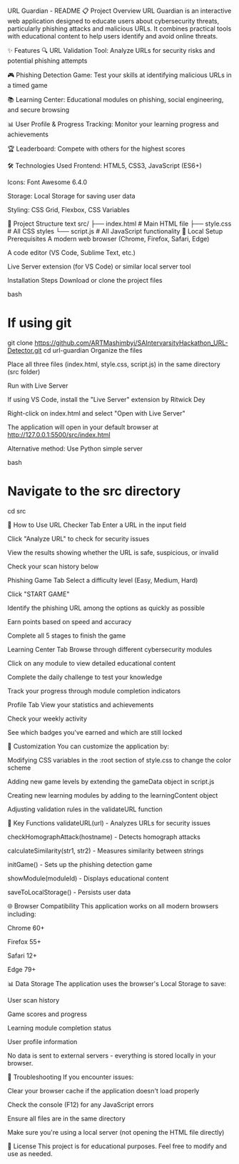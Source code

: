 URL Guardian - README
📋 Project Overview
URL Guardian is an interactive web application designed to educate users about cybersecurity threats, particularly phishing attacks and malicious URLs. It combines practical tools with educational content to help users identify and avoid online threats.

✨ Features
🔍 URL Validation Tool: Analyze URLs for security risks and potential phishing attempts

🎮 Phishing Detection Game: Test your skills at identifying malicious URLs in a timed game

📚 Learning Center: Educational modules on phishing, social engineering, and secure browsing

📊 User Profile & Progress Tracking: Monitor your learning progress and achievements

🏆 Leaderboard: Compete with others for the highest scores

🛠️ Technologies Used
Frontend: HTML5, CSS3, JavaScript (ES6+)

Icons: Font Awesome 6.4.0

Storage: Local Storage for saving user data

Styling: CSS Grid, Flexbox, CSS Variables

📁 Project Structure
text
src/
├── index.html # Main HTML file
├── style.css # All CSS styles
└── script.js # All JavaScript functionality
🚀 Local Setup
Prerequisites
A modern web browser (Chrome, Firefox, Safari, Edge)

A code editor (VS Code, Sublime Text, etc.)

Live Server extension (for VS Code) or similar local server tool

Installation Steps
Download or clone the project files

bash

# If using git

git clone <https://github.com/ARTMashimbyi/SAIntervarsityHackathon_URL-Detector.git>
cd url-guardian
Organize the files

Place all three files (index.html, style.css, script.js) in the same directory (src folder)

Run with Live Server

If using VS Code, install the "Live Server" extension by Ritwick Dey

Right-click on index.html and select "Open with Live Server"

The application will open in your default browser at http://127.0.0.1:5500/src/index.html

Alternative method: Use Python simple server

bash

# Navigate to the src directory

cd src

🎯 How to Use
URL Checker Tab
Enter a URL in the input field

Click "Analyze URL" to check for security issues

View the results showing whether the URL is safe, suspicious, or invalid

Check your scan history below

Phishing Game Tab
Select a difficulty level (Easy, Medium, Hard)

Click "START GAME"

Identify the phishing URL among the options as quickly as possible

Earn points based on speed and accuracy

Complete all 5 stages to finish the game

Learning Center Tab
Browse through different cybersecurity modules

Click on any module to view detailed educational content

Complete the daily challenge to test your knowledge

Track your progress through module completion indicators

Profile Tab
View your statistics and achievements

Check your weekly activity

See which badges you've earned and which are still locked

🔧 Customization
You can customize the application by:

Modifying CSS variables in the :root section of style.css to change the color scheme

Adding new game levels by extending the gameData object in script.js

Creating new learning modules by adding to the learningContent object

Adjusting validation rules in the validateURL function

📝 Key Functions
validateURL(url) - Analyzes URLs for security issues

checkHomographAttack(hostname) - Detects homograph attacks

calculateSimilarity(str1, str2) - Measures similarity between strings

initGame() - Sets up the phishing detection game

showModule(moduleId) - Displays educational content

saveToLocalStorage() - Persists user data

🌐 Browser Compatibility
This application works on all modern browsers including:

Chrome 60+

Firefox 55+

Safari 12+

Edge 79+

📊 Data Storage
The application uses the browser's Local Storage to save:

User scan history

Game scores and progress

Learning module completion status

User profile information

No data is sent to external servers - everything is stored locally in your browser.

🐛 Troubleshooting
If you encounter issues:

Clear your browser cache if the application doesn't load properly

Check the console (F12) for any JavaScript errors

Ensure all files are in the same directory

Make sure you're using a local server (not opening the HTML file directly)

📄 License
This project is for educational purposes. Feel free to modify and use as needed.
